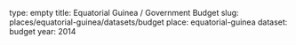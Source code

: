 type: empty
title: Equatorial Guinea / Government Budget
slug: places/equatorial-guinea/datasets/budget
place: equatorial-guinea
dataset: budget
year: 2014
